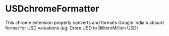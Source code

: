 # USDchromeFormatter
This chrome extension properly converts and formats Google India's absurd format for USD valuations (eg: Crore USD to Billion/Million USD)
